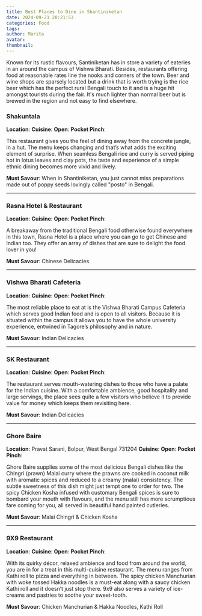 ```yaml
---
title: Best Places to Dine in Shantiniketan
date: 2024-09-21 20:21:53
categories: Food
tags:
author: Marita
avatar:
thumbnail:
---
```

Known for its rustic flavours, Santiniketan has in store a variety of eateries in an around the campus of Vishwa Bharati. Besides, restaurants offering food at reasonable rates line the nooks and corners of the town.  Beer and wine shops are sparsely located but a drink that is worth trying is the rice beer which has the perfect rural Bengali touch to it and is a huge hit amongst tourists during the fair. It's much lighter than normal beer but is brewed in the region and not easy to find elsewhere. 

### Shakuntala
**Location**:
**Cuisine**:
**Open**:
**Pocket Pinch**:

This restaurant gives you the feel of dining away from the concrete jungle, in a hut. The menu keeps changing and that’s what adds the exciting element of surprise. When seamless Bengali rice and curry is served piping hot in lotus leaves and clay pots, the taste and experience of a simple ethnic dining becomes more vivid and lively. 

**Must Savour**: When in Shantiniketan, you just cannot miss preparations made out of poppy seeds lovingly called "posto" in Bengali.

---

### Rasna Hotel & Restaurant
**Location**:
**Cuisine**:
**Open**:
**Pocket Pinch**:

A breakaway from the traditional Bengali food otherwise found everywhere in this town, Rasna Hotel is a place where you can go to get Chinese and Indian too. They offer an array of dishes that are sure to delight the food lover in you!

**Must Savour**: Chinese Delicacies

---

### Vishwa Bharati Cafeteria
**Location**:
**Cuisine**:
**Open**:
**Pocket Pinch**:

The most reliable place to eat at is the Vishwa Bharati Campus Cafeteria which serves good Indian food and is open to all visitors. Because it is situated within the campus it allows you to have the whole university experience, entwined in Tagore’s philosophy and in nature.

**Must Savour**: Indian Delicacies

---

### SK Restaurant
**Location**:
**Cuisine**:
**Open**:
**Pocket Pinch**:

The restaurant serves mouth-watering dishes to those who have a palate for the Indian cuisine. With a comfortable ambience, good hospitality and large servings, the place sees quite a few visitors who believe it to provide value for money which keeps them revisiting here.

**Must Savour**: Indian Delicacies

---

### Ghore Baire
**Location**: Pravat Sarani, Bolpur, West Bengal 731204
**Cuisine**:
**Open**:
**Pocket Pinch**:

Ghore Baire supplies some of the most delicious Bengali dishes like the Chingri (prawn) Malai curry where the prawns are cooked in coconut milk with aromatic spices and reduced to a creamy (malai) consistency. The subtle sweetness of this dish might just tempt one to order for two. The spicy Chicken Kosha infused with customary Bengali spices is sure to bombard your mouth with flavours, and the menu still has more scrumptious fare coming for you, all served in beautiful hand painted cutleries.

**Must Savour**: Malai Chingri & Chicken Kosha

---

### 9X9 Restaurant
**Location**:
**Cuisine**:
**Open**:
**Pocket Pinch**:

With its quirky décor, relaxed ambience and food from around the world, you are in for a treat in this multi-cuisine restaurant. The menu ranges from Kathi roll to pizza and everything in between. The spicy chicken Manchurian with woke tossed Hakka noodles is a must-eat along with a saucy chicken Kathi roll and it doesn’t just stop there. 9x9 also serves a variety of ice-creams and pastries to soothe your sweet-tooth.

**Must Savour**: Chicken Manchurian & Hakka Noodles, Kathi Roll